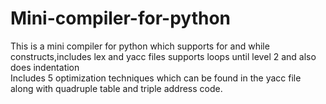 # Mini-compiler-for-python
This is a mini compiler for python which supports for and while constructs,includes lex and yacc files supports loops until level 2 and also does indentation<br>
Includes 5 optimization techniques which can be found in the yacc file along with quadruple table and triple address code.
